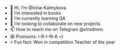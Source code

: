 - 👋 Hi, I’m @Irina-Kalmykova
- 👀 I’m interested in books
- 🌱 I’m currently learning QA
- 💞️ I’m looking to collaborate on new projects
- 📫 How to reach me on Telegram @xtradnmc 
- 😄 Pronouns: I-R-I-N-A =)
- ⚡ Fun fact: Won in competition Teacher of the year

<!---
Irina-Kalmykova/Irina-Kalmykova is a ✨ special ✨ repository because its `README.md` (this file) appears on your GitHub profile.
You can click the Preview link to take a look at your changes.
--->
